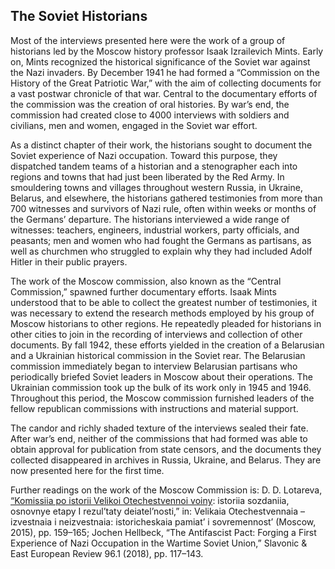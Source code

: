 ## The Soviet Historians
Most of the interviews presented here were the work of a group of historians led by the Moscow history professor Isaak Izrailevich Mints. Early on, Mints recognized the historical significance of the Soviet war against the Nazi invaders. By December 1941 he had formed a “Commission on the History of the Great Patriotic War,” with the aim of collecting documents for a vast postwar chronicle of that war. Central to the documentary efforts of the commission was the creation of oral histories. By war’s end, the commission had created close to 4000 interviews with soldiers and civilians, men and women, engaged in the Soviet war effort.

As a distinct chapter of their work, the historians sought to document the Soviet experience of Nazi occupation. Toward this purpose, they dispatched tandem teams of a historian and a stenographer each into regions and towns that had just been liberated by the Red Army.  In smouldering towns and villages throughout western Russia, in Ukraine, Belarus, and elsewhere, the historians gathered testimonies from more than 700 witnesses and survivors of Nazi rule, often within weeks or months of the Germans’ departure. The historians interviewed a wide range of witnesses: teachers, engineers, industrial workers, party officials, and peasants; men and women who had fought the Germans as partisans, as well as churchmen who struggled to explain why they had included Adolf Hitler in their public prayers.

The work of the Moscow commission, also known as the “Central Commission,” spawned further documentary efforts. Isaak Mints understood that to be able to collect the greatest number of testimonies, it was necessary to extend the research methods employed by his group of Moscow historians to other regions. He repeatedly pleaded for historians in other cities to join in the recording of interviews and collection of other documents. By fall 1942, these efforts yielded in the creation of a Belarusian and a Ukrainian historical commission in the Soviet rear. The Belarusian commission immediately began to interview Belarusian partisans who periodically briefed Soviet leaders in Moscow about their operations. The Ukrainian commission took up the bulk of its work only in 1945 and 1946. Throughout this period, the Moscow commission furnished leaders of the fellow republican commissions with instructions and material support.

The candor and richly shaded texture of the interviews sealed their fate. After war’s end, neither of the commissions that had formed was able to obtain approval for publication from state censors, and the documents they collected disappeared in archives in Russia, Ukraine, and Belarus. They are now presented here for the first time.

Further readings on the work of the Moscow Commission is: D. D. Lotareva, [“Komissiia po istorii Velikoi Otechestvennoi voiny](https://komiswow.ru/sites/default/files/files/Lotareva_Konf_2015.pdf): istoriia sozdaniia, osnovnye etapy I rezul’taty deiatel’nosti,” in: Velikaia Otechestvennaia – izvestnaia i neizvestnaia: istoricheskaia pamiat’ i sovremennost’ (Moscow, 2015), pp. 159–165; Jochen Hellbeck, “The Antifascist Pact: Forging a First Experience of Nazi Occupation in the Wartime Soviet Union,” Slavonic & East European Review 96.1 (2018), pp. 117–143.
